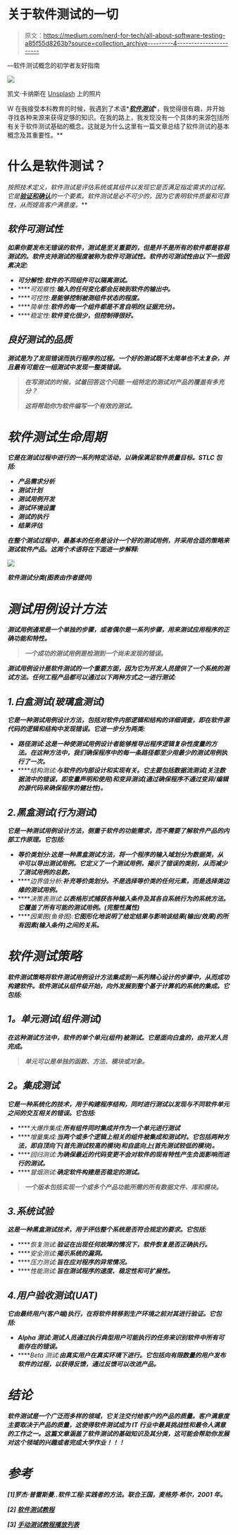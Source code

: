 # 关于软件测试的一切

> 原文：<https://medium.com/nerd-for-tech/all-about-software-testing-a85f55d8263b?source=collection_archive---------4----------------------->

—软件测试概念的初学者友好指南

![](img/814af328081eef7e331678529e4a0256.png)

凯文·卡纳斯在 [Unsplash](https://unsplash.com?utm_source=medium&utm_medium=referral) 上的照片

W 在我接受本科教育的时候，我遇到了术语*[***软件测试***](https://en.wikipedia.org/wiki/Software_testing)*，我觉得很有趣，并开始寻找各种来源来获得足够的知识。在我的路上，我发现没有一个具体的来源包括所有关于软件测试基础的概念。这就是为什么这里有一篇文章总结了软件测试的基本概念及其重要性。**

# **什么是软件测试？**

**按照技术定义，软件测试是评估系统或其组件以发现它是否满足指定需求的过程。它是*[***验证和确认***](https://en.wikipedia.org/wiki/Verification_and_validation)*的一个要素。软件测试是必不可少的，因为它表明软件质量和可靠性，从而提高客户满意度。****

## *****软件可测试性*****

***如果你要发布无错误的软件，测试是至关重要的，但是并不是所有的软件都是容易测试的。软件支持测试的程度被称为软件可测试性。软件的可测试性由以下一些因素决定:***

*   *****可分解性**:软件的不同组件可以隔离测试。***
*   *****可观察性:**输入的任何变化都会反映到软件的输出中。***
*   *****可控性:**是能够控制被测组件状态的程度。***
*   *****简单性:**软件的每一个组件都是不言自明的(证据充分)。***
*   *****稳定性:**软件变化很少，但控制得很好。***

## *****良好测试的品质*****

***测试是为了发现错误而执行程序的过程。一个好的测试既不太简单也不太复杂，并且最有可能在一组测试中发现一整类错误。***

> ***在写测试的时候，试着回答这个问题:一组特定的测试对产品的覆盖有多充分？***
> 
> ***这将帮助你为软件编写一个有效的测试。***

# ***软件测试生命周期***

***它是在测试过程中进行的一系列特定活动，以确保满足软件质量目标。STLC 包括:***

*   ***产品需求分析***
*   ***测试计划***
*   ***测试用例开发***
*   ***测试环境设置***
*   ***测试的执行***
*   ***结果评估***

***在整个测试过程中，最基本的任务是设计一个好的测试用例，并采用合适的策略来测试软件产品。这两个术语将在下面进一步解释:***

***![](img/5d231f82fa6fb2dcb0920d4807334ccf.png)***

***软件测试分类(图表由作者提供)***

# *****测试用例设计方法*****

***测试用例通常是一个单独的步骤，或者偶尔是一系列步骤，用来测试应用程序的正确功能和特性。***

> ***一个成功的测试用例是检测到一个尚未发现的错误。***

***测试用例设计是软件测试的一个重要方面，因为它为开发人员提供了一个系统的测试方法。任何工程产品都可以通过以下两种方式之一进行测试:***

## ***1.白盒测试(玻璃盒测试)***

***它是一种测试用例设计方法，包括对软件内部逻辑和结构的详细调查，即在软件源代码的逻辑和结构中发现错误。它进一步分为两类:***

*   *****路径测试**:这是一种使测试用例设计者能够推导出程序逻辑复杂性度量的方法。在这种方法中，我们确保程序中的每一条路径都至少用最少的测试用例执行了一次。***
*   *****结构测试:**与软件的内部设计和实现有关。它主要包括数据流测试(关注数据流中的错误，即变量声明和使用)和变异测试(通过确保程序不通过变异/编辑的源代码来确保程序的健壮性)。***

## ***2.黑盒测试(行为测试)***

***它是一种测试用例设计方法，侧重于软件的功能需求，而不需要了解软件产品的内部工作原理。它包括:***

*   *****等价类划分**:这是一种黑盒测试方法，将一个程序的输入域划分为数据类，从中可以导出测试用例。它定义了一个测试用例，揭示了错误的类别，从而减少了测试用例的总数。***
*   *****边界值分析:**补充等价类划分。不是选择等价类的任何元素，而是选择类边缘的测试用例。***
*   *****决策表测试:**以表格形式捕获各种输入条件及其各自系统行为的系统方法。它覆盖了所有可能的测试用例。(完整性属性)***
*   *****因果图(鱼骨图):**它图形化地说明了给定结果与影响该结果(输出/效果)的所有因素(输入条件)之间的关系。***

# ***软件测试策略***

***软件测试策略将软件测试用例设计方法集成到一系列精心设计的步骤中，从而成功构建软件。软件测试从组件级开始，向外发展到整个基于计算机的系统的集成。它包括:***

## *****1。单元测试(组件测试)*****

***在这种测试方法中，软件的单个单元(组件)被测试。它是面向白盒的，由开发人员完成。***

> ***单元可以是单独的函数、方法、模块或对象。***

## *****2。集成测试*****

***它是一种系统化的技术，用于构建程序结构，同时进行测试以发现与不同软件单元之间的交互相关的错误。它包括:***

*   *****大爆炸集成:**所有组件同时集成并作为一个单元进行测试***
*   *****增量集成:**当两个或多个逻辑上相关的组件被集成和测试时。它包括两种方法，即自顶向下(首先测试较高的模块)和自底向上(首先测试较低的模块)。***
*   *****回归测试:**为确保最近的代码变更不会对软件的现有特性产生负面影响而进行的测试。***
*   *****冒烟测试:**确定软件构建是否稳定的测试。***

> ***一个版本包括实现一个或多个产品功能所需的所有数据文件、库和模块。***

## ***3.系统试验***

***这是一种黑盒测试技术，用于评估整个系统是否符合规定的要求。它包括:***

*   *****恢复测试:**验证在出现任何故障的情况下，软件恢复是否正确执行。***
*   *****安全测试:**揭示系统的漏洞。***
*   *****压力测试:**旨在应对程序的异常情况。***
*   *****性能测试:**旨在测试程序的速度、稳定性和可扩展性。***

## ***4.用户验收测试(UAT)***

***它由最终用户(客户端)执行，在将软件转移到生产环境之前对其进行验证。它包括:***

*   ***Alpha 测试:测试人员通过执行典型用户可能执行的任务来识别软件中所有可能存在的错误。***
*   *****Beta 测试:**由真实用户在真实环境下进行。它包括向有限数量的用户发布软件的过程，以获得反馈，通过反馈可以改进产品。***

# ***结论***

***软件测试是一个广泛而多样的领域，它关注交付给客户的产品的质量。客户满意度主要取决于产品的质量，这使得软件测试成为 IT 行业中最具挑战性和最令人满意的工作之一。这篇文章涵盖了软件测试的基础知识及其分类，这可能会帮助你发展对这个领域的兴趣或者完成大学作业！！！***

# ***参考***

***[1]罗杰·普雷斯曼..软件工程:实践者的方法。联合王国，麦格劳·希尔，2001 年。***

***[2] [软件测试教程](https://www.tutorialspoint.com/software_testing/software_testing_quick_guide.htm)***

***[3] [手动测试教程播放列表](https://www.youtube.com/watch?v=DKXkyzBV5Hw&list=PLQ7x7oTdExNIcM1lhKw1KdBeAq_VYD6fX)***